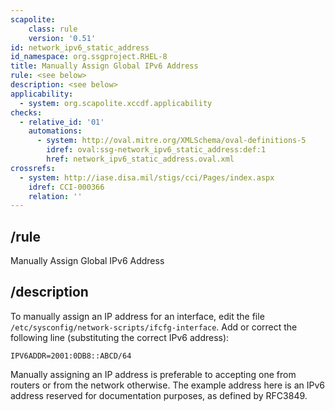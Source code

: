 ```yaml
---
scapolite:
    class: rule
    version: '0.51'
id: network_ipv6_static_address
id_namespace: org.ssgproject.RHEL-8
title: Manually Assign Global IPv6 Address
rule: <see below>
description: <see below>
applicability:
  - system: org.scapolite.xccdf.applicability
checks:
  - relative_id: '01'
    automations:
      - system: http://oval.mitre.org/XMLSchema/oval-definitions-5
        idref: oval:ssg-network_ipv6_static_address:def:1
        href: network_ipv6_static_address.oval.xml
crossrefs:
  - system: http://iase.disa.mil/stigs/cci/Pages/index.aspx
    idref: CCI-000366
    relation: ''
---
```



## /rule

Manually Assign Global IPv6 Address

## /description

To
manually assign an IP address for an interface, edit the file
`/etc/sysconfig/network-scripts/ifcfg-interface`. Add or correct the
following line (substituting the correct IPv6 address):

``` 
IPV6ADDR=2001:0DB8::ABCD/64
```

Manually assigning an IP address is preferable to accepting one from
routers or from the network otherwise. The example address here is an
IPv6 address reserved for documentation purposes, as defined by RFC3849.
